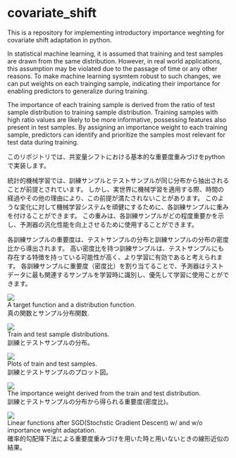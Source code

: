 # covariate_shift

This is a repository for implementing introductory importance weghting for covariate shift adaptation in python.

In statistical machine learning, it is assumed that training and test samples are drawn from the same distribution.
However, in real world applications, this assumption may be violated due to the passage of time or any other reasons.
To make machine learning sysmtem robust to such changes, we can put weights on each trainging sample, indicating their importance for enabling predictors to generalize during training.

The importance of each training sample is derived from the ratio of test sample distribution to training sample distribution.
Training samples with high ratio values are likely to be more informative, possessing features also present in test samples.
By assigning an importance weight to each training sample, predictors can identify and prioritize the samples most relevant for test data during training.


このリポジトリでは、共変量シフトにおける基本的な重要度重みづけをpythonで実装します。

統計的機械学習では、訓練サンプルとテストサンプルが同じ分布から抽出されることが前提とされています。
しかし、実世界に機械学習を適用する際、時間の経過やその他の理由により、この前提が満たされないことがあります。
このような変化に対して機械学習システムを頑健にするために、各訓練サンプルに重みを付けることができます。
この重みは、各訓練サンプルがどの程度重要かを示し、予測器の汎化性能を向上させるために使用することができます。

各訓練サンプルの重要度は、テストサンプルの分布と訓練サンプルの分布の密度比から導出されます。
高い密度比を持つ訓練サンプルは、テストサンプルにも存在する特徴を持っている可能性が高く、より学習に有効であると考えられます。
各訓練サンプルに重要度（密度比）を割り当てることで、予測器はテストデータに最も関連するサンプルを学習時に識別し、優先して学習に使用ことができます。


<img src="https://github.com/kazumanakata/covariate_shift/assets/121463877/bc1690e2-411b-4727-8c6a-91750641a215"><br>
A target function and a distribution function.<br>
真の関数とサンプル分布関数.

<img src="https://github.com/kazumanakata/covariate_shift/assets/121463877/0c8f0bda-51de-4da2-a31c-b2dc29152f40"><br>
Train and test sample distributions.<br>
訓練とテストサンプルの分布。

<img src="https://github.com/kazumanakata/covariate_shift/assets/121463877/d18ce528-d130-4914-b95e-21dd5f3f2325"><br>
Plots of train and test samples.<br>
訓練とテストサンプルのプロット図。

<img src="https://github.com/kazumanakata/covariate_shift/assets/121463877/f68258b9-0a74-4e5e-8b1e-764a50f663e7"><br>
The importance weight derived from the train and test distribution.<br>
訓練とテストサンプルの分布から得られる重要度(密度比)。

<img src="https://github.com/kazumanakata/covariate_shift/assets/121463877/7e4410fe-d1a6-4e35-a14d-774b759e9d36"><br>
Linear functions after SGD(Stochstic Gradient Descent) w/ and w/o importance weight adaptation.<br>
確率的勾配降下法による重要度重みづけを用いた時と用いないときの線形近似の結果。
